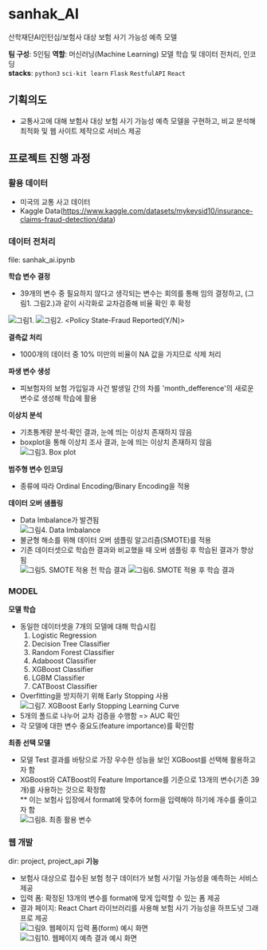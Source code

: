 # sanhak_AI
산학재단AI인턴십/보험사 대상 보험 사기 가능성 예측 모델

**팀 구성**: 5인팀
**역할**: 머신러닝(Machine Learning) 모델 학습 및 데이터 전처리, 인코딩  
**stacks**: ```python3``` ```sci-kit learn``` ```Flask``` ```RestfulAPI``` ```React```  

## 기획의도
* 교통사고에 대해 보험사 대상 보험 사기 가능성 예측 모델을 구현하고, 비교 분석해 최적화 및 웹 사이트 제작으로 서비스 제공  

## 프로젝트 진행 과정
### 활용 데이터
* 미국의 교통 사고 데이터
* Kaggle Data(https://www.kaggle.com/datasets/mykeysid10/insurance-claims-fraud-detection/data)  

### 데이터 전처리  
file: sanhak_ai.ipynb  

**학습 변수 결정**
* 39개의 변수 중 필요하지 않다고 생각되는 변수는 회의를 통해 임의 결정하고, (그림1. 그림2.)과 같이 시각화로 교차검증해 비율 확인 후 확정  

![그림1. <Policy State-Fraud Reported>](https://github.com/user-attachments/assets/796c7036-6ab3-42ff-aa0f-1c8f34aa3809)
![그림2. <Policy State-Fraud Reported(Y/N)>](https://github.com/user-attachments/assets/bb50aa5e-ca53-4d6e-9a16-74bfaf025f93)


**결측값 처리**
* 1000개의 데이터 중 10% 미만의 비율이 NA 값을 가지므로 삭제 처리  

**파생 변수 생성**
* 피보험자의 보험 가입일과 사건 발생일 간의 차를 'month_defference'의 새로운 변수로 생성해 학습에 활용  

**이상치 분석**  
* 기초통계량 분석·확인 결과, 눈에 띄는 이상치 존재하지 않음  
* boxplot을 통해 이상치 조사 결과, 눈에 띄는 이상치 존재하지 않음  
![그림3. Box plot](https://github.com/user-attachments/assets/4a7220b4-8ba6-4a2d-84a5-3d4749be2afa)

**범주형 변수 인코딩**
* 종류에 따라 Ordinal Encoding/Binary Encoding을 적용  

**데이터 오버 샘플링**
* Data Imbalance가 발견됨  
![그림4. Data Imbalance](https://github.com/user-attachments/assets/646756b5-b92c-4088-9267-67cd1e6e9c7d)
* 불균형 해소를 위해 데이터 오버 샘플링 알고리즘(SMOTE)를 적용  
* 기존 데이터셋으로 학습한 결과와 비교했을 때 오버 샘플링 후 학습된 결과가 향상됨  
![그림5. SMOTE 적용 전 학습 결과](https://github.com/user-attachments/assets/d3f04b3a-c57b-4fb8-942f-2f87873ad2db)
![그림6. SMOTE 적용 후 학습 결과](https://github.com/user-attachments/assets/499d25bc-8501-4efb-92d5-cab5dde03bd9)


### MODEL  
**모델 학습**  
* 동일한 데이터셋을 7개의 모델에 대해 학습시킴  
    1. Logistic Regression
    2. Decision Tree Classifier
    3. Random Forest Classifier
    4. Adaboost Classifier
    5. XGBoost Classifier
    6. LGBM Classifier
    7. CATBoost Classifier
* Overfitting을 방지하기 위해 Early Stopping 사용  
![그림7. XGBoost Early Stopping Learning Curve](https://github.com/user-attachments/assets/f244b184-dab7-47a6-bf27-21d31120a6a6)
* 5개의 폴드로 나누어 교차 검증을 수행함 => AUC 확인  
* 각 모델에 대한 변수 중요도(feature importance)를 확인함  

**최종 선택 모델**  
* 모델 Test 결과를 바탕으로 가장 우수한 성능을 보인 XGBoost를 선택해 활용하고자 함  
* XGBoost와 CATBoost의 Feature Importance를 기준으로 13개의 변수(기존 39개)를 사용하는 것으로 확정함  
** 이는 보험사 입장에서 format에 맞추어 form을 입력해야 하기에 개수를 줄이고자 함  
![그림8. 최종 활용 변수](https://github.com/user-attachments/assets/f8c8ddb3-be49-4544-a577-73682caf0864)

### 웹 개발  
dir: project, project_api
**기능**
* 보험사 대상으로 접수된 보험 청구 데이터가 보험 사기일 가능성을 예측하는 서비스 제공  
* 입력 폼: 확정된 13개의 변수를 format에 맞게 입력할 수 있는 폼 제공  
* 결과 페이지: React Chart 라이브러리를 사용해 보험 사기 가능성을 하프도넛 그래프로 제공  
![그림9. 웹페이지 입력 폼(form) 예시 화면](https://github.com/user-attachments/assets/2a5215d0-3744-4297-8cca-abd5b7d038fa)
![그림10. 웹페이지 예측 결과 예시 화면](https://github.com/user-attachments/assets/d2a22f07-5aa3-4544-b247-194d7639e828)